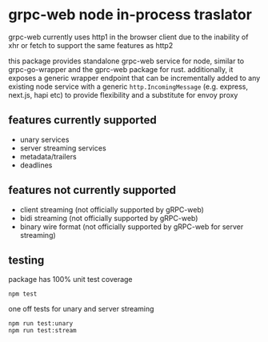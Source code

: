 # grpc-web node in-process traslator

grpc-web currently uses http1 in the browser client due to the inability of xhr or fetch to support the same features as http2

this package provides standalone grpc-web service for node, similar to grpc-go-wrapper and the gprc-web package for rust. additionally, it exposes a generic wrapper endpoint that can be incrementally added to any existing node service with a generic `http.IncomingMessage` (e.g. express, next.js, hapi etc) to provide flexibility and a substitute for envoy proxy

## features currently supported

- unary services
- server streaming services
- metadata/trailers
- deadlines

## features not currently supported

- client streaming (not officially supported by gRPC-web)
- bidi streaming (not officially supported by gRPC-web)
- binary wire format (not officially supported by gRPC-web for server streaming)

## testing

package has 100% unit test coverage

```
npm test
```

one off tests for unary and server streaming

```
npm run test:unary
npm run test:stream
```
